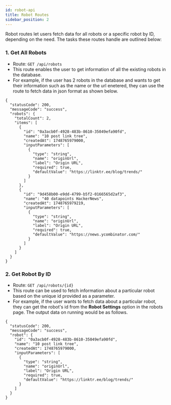 ```yaml
---
id: robot-api
title: Robot Routes
sidebar_position: 2
---
```


Robot routes let users fetch data for all robots or a specific robot by ID, depending on the need. The tasks these routes handle are outlined below:

### 1. Get All Robots
- Route: `GET /api/robots`
- This route enables the user to get information of all the existing robots in the database.
- For example, if the user has 2 robots in the database and wants to get their information such as the name or the url enetered, they can use the route to fetch data in json format as shown below.

```
{
  "statusCode": 200,
  "messageCode": "success",
  "robots": {
    "totalCount": 2,
    "items": [
      {
        "id": "0a3acb0f-4928-483b-8610-35049efa90fd",
        "name": "10 post link tree",
        "createdAt": 1748765979000,
        "inputParameters": [
          {
            "type": "string",
            "name": "originUrl",
            "label": "Origin URL",
            "required": true,
            "defaultValue": "https://linktr.ee/blog/trends/"
          }
        ]
      },
      {
        "id": "9d458b00-e9dd-4799-b5f2-0166565d2af3",
        "name": "40 datapoints HackerNews",
        "createdAt": 1748765979219,
        "inputParameters": [
          {
            "type": "string",
            "name": "originUrl",
            "label": "Origin URL",
            "required": true,
            "defaultValue": "https://news.ycombinator.com/"
          }
        ]
      }
    ]
  }
}
```

### 2. Get Robot By ID
- Route: `GET /api/robots/{id}`
- This route can be used to fetch information about a particular robot based on the unique id provided as a parameter.
- For example, if the user wants to fetch data about a particular robot, they can get the robot's id from the **Robot Settings** option in the robots page. The output data on running would be as follows.

```
{
  "statusCode": 200,
  "messageCode": "success",
  "robot": {
    "id": "0a3acb0f-4928-483b-8610-35049efa90fd",
    "name": "10 post link tree",
    "createdAt": 1748765979000,
    "inputParameters": [
      {
        "type": "string",
        "name": "originUrl",
        "label": "Origin URL",
        "required": true,
        "defaultValue": "https://linktr.ee/blog/trends/"
      }
    ]
  }
}
```
